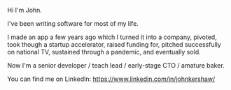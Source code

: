 Hi I'm John.

I've been writing software for most of my life.

I made an app a few years ago which I turned it into a company, pivoted, took though a startup accelerator, raised funding for, pitched successfully on national TV, sustained through a pandemic, and eventually sold.

Now I'm a senior developer / teach lead / early-stage CTO / amature baker.

You can find me on LinkedIn: https://www.linkedin.com/in/johnkershaw/
